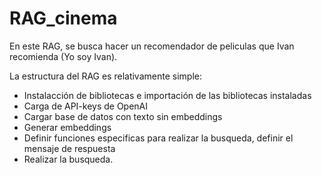 # RAG_cinema
En este RAG, se busca hacer un recomendador de peliculas que Ivan recomienda (Yo soy Ivan).

La estructura del RAG es relativamente simple:

* Instalacción de bibliotecas e importación de las bibliotecas instaladas
* Carga de API-keys de OpenAI
* Cargar base de datos con texto sin embeddings
* Generar embeddings
* Definir funciones especificas para realizar la busqueda, definir el mensaje de respuesta
* Realizar la busqueda.
